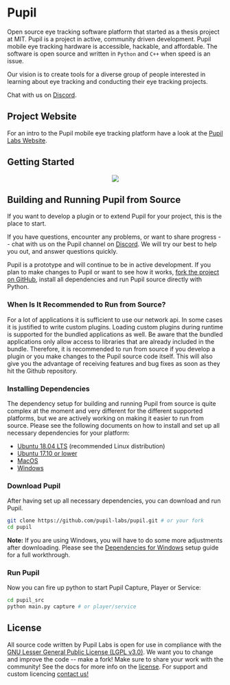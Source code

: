 # Pupil
Open source eye tracking software platform that started as a thesis project at MIT. Pupil is a project in active, community driven development. Pupil mobile eye tracking hardware is accessible, hackable, and affordable. The software is open source and written in `Python` and `C++` when speed is an issue.

Our vision is to create tools for a diverse group of people interested in learning about eye tracking and conducting their eye tracking projects.

Chat with us on [Discord](https://pupil-labs.com/chat "#pupil channel on DiscordApp").

## Project Website
For an intro to the Pupil mobile eye tracking platform have a look at the [Pupil Labs Website](http://pupil-labs.com "Pupil Labs").

## Getting Started

<p align="center"><img src="https://via.placeholder.com/640x320?text=PLACEHOLDER"/></p>

## Building and Running Pupil from Source

If you want to develop a plugin or to extend Pupil for your project, this is the place to start.

If you have questions, encounter any problems, or want to share progress -- chat with us on the Pupil channel on [Discord](https://pupil-labs.com/chat). We will try our best to help you out, and answer questions quickly.

Pupil is a prototype and will continue to be in active development. If you plan to make changes to Pupil or want to see how it works, [fork the project on GitHub](https://github.com/pupil-labs/pupil/fork), install all dependencies and run Pupil source directly with Python.


### When Is It Recommended to Run from Source?
For a lot of applications it is sufficient to use our network api. In some cases it is justified to write custom plugins. Loading custom plugins during runtime is supported for the bundled applications as well. Be aware that the bundled applications only allow access to libraries that are already included in the bundle. Therefore, it is recommended to run from source if you develop a plugin or you make changes to the Pupil source code itself. This will also give you the advantage of receiving features and bug fixes as soon as they hit the Github repository.


### Installing Dependencies

The dependency setup for building and running Pupil from source is quite complex at the moment and very different for the different supported platforms, but we are actively working on making it easier to run from source. Please see the following documents on how to install and set up all necessary dependencies for your platform:

* [Ubuntu 18.04 LTS](./docs/dependencies-ubuntu18.md) (recommended Linux distribution)
* [Ubuntu 17.10 or lower](./docs/dependencies-ubuntu17.md)
* [MacOS](./docs/dependencies-macos.md)
* [Windows](./docs/dependencies-windows.md)

### Download Pupil

After having set up all necessary dependencies, you can download and run Pupil.

```sh
git clone https://github.com/pupil-labs/pupil.git # or your fork
cd pupil
```

**Note:** If you are using Windows, you will have to do some more adjustments after downloading. Please see the [Dependencies for Windows](./docs/dependencies-windows.md) setup guide for a full workthrough.

### Run Pupil

Now you can fire up python to start Pupil Capture, Player or Service:

```sh
cd pupil_src
python main.py capture # or player/service
```




## License
All source code written by Pupil Labs is open for use in compliance with the [GNU Lesser General Public License (LGPL v3.0)](http://www.gnu.org/licenses/lgpl-3.0.en.html). We want you to change and improve the code -- make a fork! Make sure to share your work with the community! See the docs for more info on the [license](http://docs.pupil-labs.com/#license "License"). For support and custom licencing [contact us!](https://docs.pupil-labs.com/#email "email us")
